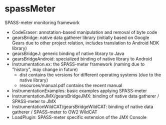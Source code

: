 spassMeter
==========

SPASS-meter monitoring framework

- CodeEraser: annotation-based manipulation and removal of byte code
- gearsBridge: native data gatherer library (initially based on Google Gears due to other project relation, includes translation to Android NDK library)
- gearsBridgeJ: generic binding of native library to Java
- gearsBridgeAndroid: specialized binding of native library to Android
- Instrumentation.ex: the SPASS-meter framework (naming due to "history", may change in future)
  - dist contains the versions for different operating systems (due to the native library)
  - resources/manual.pdf contains the recent manual
- InstrumentationExamples: basic examples applying SPASS-meter
- InstrumentationJMX/gearsBridgeJMX: binding of native data gatherer / SPASS-meter to JMX
- InstrumentationWildCAT/gearsBridgeWildCAT: binding of native data gatherer / SPASS-meter to OW2 WildCAT
- LoadPlugin: SPASS-meter specific extension of the JMX Console